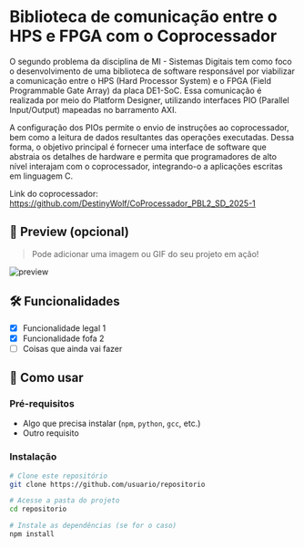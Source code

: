 # Biblioteca de comunicação entre o HPS e FPGA com o Coprocessador

O segundo problema da disciplina de MI - Sistemas Digitais tem como foco o desenvolvimento de uma biblioteca de software responsável por viabilizar a comunicação entre o HPS (Hard Processor System) e o FPGA (Field Programmable Gate Array) da placa DE1-SoC. Essa comunicação é realizada por meio do Platform Designer, utilizando interfaces PIO (Parallel Input/Output) mapeadas no barramento AXI.

A configuração dos PIOs permite o envio de instruções ao coprocessador, bem como a leitura de dados resultantes das operações executadas. Dessa forma, o objetivo principal é fornecer uma interface de software que abstraia os detalhes de hardware e permita que programadores de alto nível interajam com o coprocessador, integrando-o a aplicações escritas em linguagem C.

Link do coprocessador: https://github.com/DestinyWolf/CoProcessador_PBL2_SD_2025-1
## 📸 Preview (opcional)

> Pode adicionar uma imagem ou GIF do seu projeto em ação!

![preview](caminho/da/imagem.gif)

## 🛠️ Funcionalidades

- [x] Funcionalidade legal 1
- [x] Funcionalidade fofa 2
- [ ] Coisas que ainda vai fazer

## 🚀 Como usar

### Pré-requisitos

- Algo que precisa instalar (`npm`, `python`, `gcc`, etc.)
- Outro requisito

### Instalação

```bash
# Clone este repositório
git clone https://github.com/usuario/repositorio

# Acesse a pasta do projeto
cd repositorio

# Instale as dependências (se for o caso)
npm install
